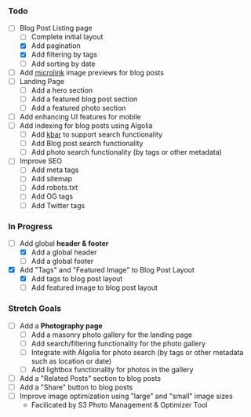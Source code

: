 ### Todo

- [ ] Blog Post Listing page
  - [ ] Complete initial layout
  - [x] Add pagination
  - [x] Add filtering by tags
  - [ ] Add sorting by date
- [ ] Add [microlink](https://github.com/microlinkhq/sdk) image previews for blog posts
- [ ] Landing Page
  - [ ] Add a hero section
  - [ ] Add a featured blog post section
  - [ ] Add a featured photo section
- [ ] Add enhancing UI features for mobile
- [ ] Add indexing for blog posts using Algolia
  - [ ] Add [kbar](https://github.com/timc1/kbar) to support search functionality
  - [ ] Add Blog post search functionality
  - [ ] Add photo search functionality (by tags or other metadata)
- [ ] Improve SEO
  - [ ] Add meta tags
  - [ ] Add sitemap
  - [ ] Add robots.txt
  - [ ] Add OG tags
  - [ ] Add Twitter tags

### In Progress

- [ ] Add global **header & footer**
  - [x] Add a global header
  - [ ] Add a global footer
- [x] Add "Tags" and "Featured Image" to Blog Post Layout
  - [x] Add tags to blog post layout
  - [ ] Add featured image to blog post layout

### Stretch Goals

- [ ] Add a **Photography page**
  - [ ] Add a masonry photo gallery for the landing page
  - [ ] Add search/filtering functionality for the photo gallery
  - [ ] Integrate with Algolia for photo search (by tags or other metadata such as location or date)
  - [ ] Add lightbox functionality for photos in the gallery
- [ ] Add a "Related Posts" section to blog posts
- [ ] Add a "Share" button to blog posts
- [ ] Improve image optimization using "large" and "small" image sizes
  - Facilicated by S3 Photo Management & Optimizer Tool
